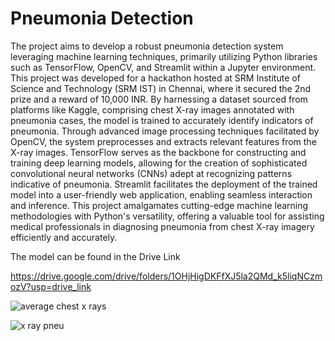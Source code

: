 # Pneumonia Detection

The project aims to develop a robust pneumonia detection system leveraging machine learning techniques, primarily utilizing Python libraries such as TensorFlow, OpenCV, and Streamlit within a Jupyter environment. This project was developed for a hackathon hosted at SRM Institute of Science and Technology (SRM IST) in Chennai, where it secured the 2nd prize and a reward of 10,000 INR. By harnessing a dataset sourced from platforms like Kaggle, comprising chest X-ray images annotated with pneumonia cases, the model is trained to accurately identify indicators of pneumonia. Through advanced image processing techniques facilitated by OpenCV, the system preprocesses and extracts relevant features from the X-ray images. TensorFlow serves as the backbone for constructing and training deep learning models, allowing for the creation of sophisticated convolutional neural networks (CNNs) adept at recognizing patterns indicative of pneumonia. Streamlit facilitates the deployment of the trained model into a user-friendly web application, enabling seamless interaction and inference. This project amalgamates cutting-edge machine learning methodologies with Python's versatility, offering a valuable tool for assisting medical professionals in diagnosing pneumonia from chest X-ray imagery efficiently and accurately.

The model can be found in the Drive Link 

https://drive.google.com/drive/folders/1OHjHigDKFfXJ5la2QMd_k5liqNCzmozV?usp=drive_link

![average chest x rays ](https://github.com/NipunDhiman13/JavaScript_Junkies_HackStreet2.0/assets/113599236/64f88100-dd79-4b5a-91b9-c61d78bcc240)

![x ray pneu](https://github.com/NipunDhiman13/JavaScript_Junkies_HackStreet2.0/assets/113599236/311d8913-e742-4ccf-b89f-5f1ff433c25b)

